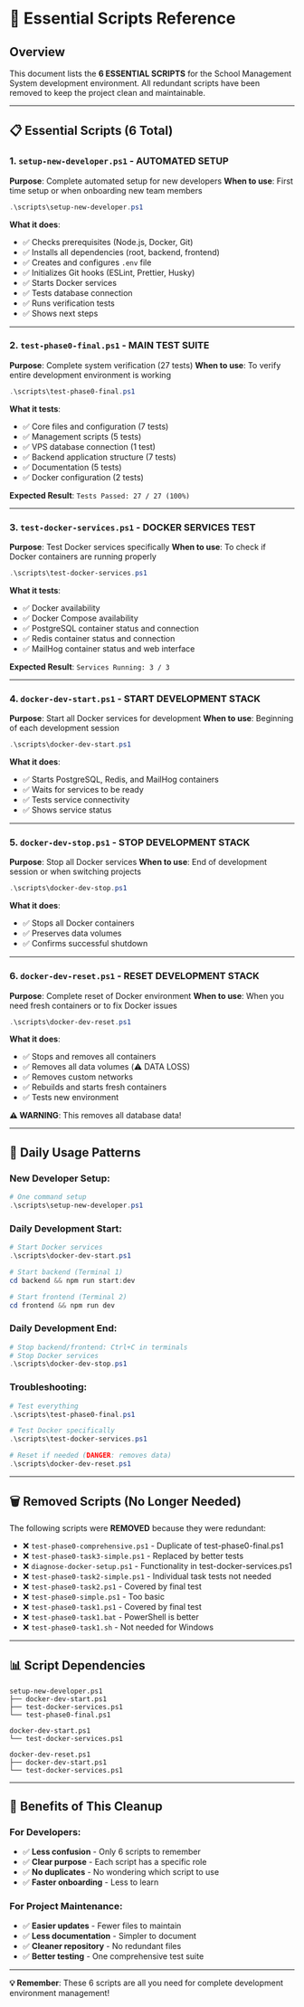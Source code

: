 # 🚀 Essential Scripts Reference

## Overview
This document lists the **6 ESSENTIAL SCRIPTS** for the School Management System development environment. All redundant scripts have been removed to keep the project clean and maintainable.

---

## 📋 Essential Scripts (6 Total)

### 1. **`setup-new-developer.ps1`** - AUTOMATED SETUP
**Purpose**: Complete automated setup for new developers
**When to use**: First time setup or when onboarding new team members

```powershell
.\scripts\setup-new-developer.ps1
```

**What it does**:
- ✅ Checks prerequisites (Node.js, Docker, Git)
- ✅ Installs all dependencies (root, backend, frontend)
- ✅ Creates and configures `.env` file
- ✅ Initializes Git hooks (ESLint, Prettier, Husky)
- ✅ Starts Docker services
- ✅ Tests database connection
- ✅ Runs verification tests
- ✅ Shows next steps

---

### 2. **`test-phase0-final.ps1`** - MAIN TEST SUITE
**Purpose**: Complete system verification (27 tests)
**When to use**: To verify entire development environment is working

```powershell
.\scripts\test-phase0-final.ps1
```

**What it tests**:
- ✅ Core files and configuration (7 tests)
- ✅ Management scripts (5 tests)
- ✅ VPS database connection (1 test)
- ✅ Backend application structure (7 tests)
- ✅ Documentation (5 tests)
- ✅ Docker configuration (2 tests)

**Expected Result**: `Tests Passed: 27 / 27 (100%)`

---

### 3. **`test-docker-services.ps1`** - DOCKER SERVICES TEST
**Purpose**: Test Docker services specifically
**When to use**: To check if Docker containers are running properly

```powershell
.\scripts\test-docker-services.ps1
```

**What it tests**:
- ✅ Docker availability
- ✅ Docker Compose availability
- ✅ PostgreSQL container status and connection
- ✅ Redis container status and connection
- ✅ MailHog container status and web interface

**Expected Result**: `Services Running: 3 / 3`

---

### 4. **`docker-dev-start.ps1`** - START DEVELOPMENT STACK
**Purpose**: Start all Docker services for development
**When to use**: Beginning of each development session

```powershell
.\scripts\docker-dev-start.ps1
```

**What it does**:
- ✅ Starts PostgreSQL, Redis, and MailHog containers
- ✅ Waits for services to be ready
- ✅ Tests service connectivity
- ✅ Shows service status

---

### 5. **`docker-dev-stop.ps1`** - STOP DEVELOPMENT STACK
**Purpose**: Stop all Docker services
**When to use**: End of development session or when switching projects

```powershell
.\scripts\docker-dev-stop.ps1
```

**What it does**:
- ✅ Stops all Docker containers
- ✅ Preserves data volumes
- ✅ Confirms successful shutdown

---

### 6. **`docker-dev-reset.ps1`** - RESET DEVELOPMENT STACK
**Purpose**: Complete reset of Docker environment
**When to use**: When you need fresh containers or to fix Docker issues

```powershell
.\scripts\docker-dev-reset.ps1
```

**What it does**:
- ✅ Stops and removes all containers
- ✅ Removes all data volumes (⚠️ DATA LOSS)
- ✅ Removes custom networks
- ✅ Rebuilds and starts fresh containers
- ✅ Tests new environment

**⚠️ WARNING**: This removes all database data!

---

## 🎯 Daily Usage Patterns

### **New Developer Setup**:
```powershell
# One command setup
.\scripts\setup-new-developer.ps1
```

### **Daily Development Start**:
```powershell
# Start Docker services
.\scripts\docker-dev-start.ps1

# Start backend (Terminal 1)
cd backend && npm run start:dev

# Start frontend (Terminal 2)  
cd frontend && npm run dev
```

### **Daily Development End**:
```powershell
# Stop backend/frontend: Ctrl+C in terminals
# Stop Docker services
.\scripts\docker-dev-stop.ps1
```

### **Troubleshooting**:
```powershell
# Test everything
.\scripts\test-phase0-final.ps1

# Test Docker specifically
.\scripts\test-docker-services.ps1

# Reset if needed (DANGER: removes data)
.\scripts\docker-dev-reset.ps1
```

---

## 🗑️ Removed Scripts (No Longer Needed)

The following scripts were **REMOVED** because they were redundant:

- ❌ `test-phase0-comprehensive.ps1` - Duplicate of test-phase0-final.ps1
- ❌ `test-phase0-task3-simple.ps1` - Replaced by better tests
- ❌ `diagnose-docker-setup.ps1` - Functionality in test-docker-services.ps1
- ❌ `test-phase0-task2-simple.ps1` - Individual task tests not needed
- ❌ `test-phase0-task2.ps1` - Covered by final test
- ❌ `test-phase0-simple.ps1` - Too basic
- ❌ `test-phase0-task1.ps1` - Covered by final test
- ❌ `test-phase0-task1.bat` - PowerShell is better
- ❌ `test-phase0-task1.sh` - Not needed for Windows

---

## 📊 Script Dependencies

```
setup-new-developer.ps1
├── docker-dev-start.ps1
├── test-docker-services.ps1
└── test-phase0-final.ps1

docker-dev-start.ps1
└── test-docker-services.ps1

docker-dev-reset.ps1
├── docker-dev-start.ps1
└── test-docker-services.ps1
```

---

## 🎉 Benefits of This Cleanup

### **For Developers**:
- ✅ **Less confusion** - Only 6 scripts to remember
- ✅ **Clear purpose** - Each script has a specific role
- ✅ **No duplicates** - No wondering which script to use
- ✅ **Faster onboarding** - Less to learn

### **For Project Maintenance**:
- ✅ **Easier updates** - Fewer files to maintain
- ✅ **Less documentation** - Simpler to document
- ✅ **Cleaner repository** - No redundant files
- ✅ **Better testing** - One comprehensive test suite

---

**💡 Remember**: These 6 scripts are all you need for complete development environment management! 
